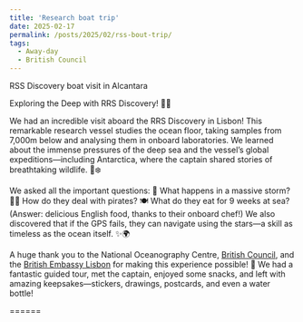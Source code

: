 ```yaml
---
title: 'Research boat trip'
date: 2025-02-17
permalink: /posts/2025/02/rss-bout-trip/
tags:
  - Away-day
  - British Council
---
```


RSS Discovery boat visit in Alcantara

Exploring the Deep with RRS Discovery! 🌊🔬

We had an incredible visit aboard the RRS Discovery in Lisbon! This remarkable research vessel studies the ocean floor, taking samples from 7,000m below and analysing them in onboard laboratories. We learned about the immense pressures of the deep sea and the vessel’s global expeditions—including Antarctica, where the captain shared stories of breathtaking wildlife. 🐧❄️

We asked all the important questions:
🌊 What happens in a massive storm?
🏴‍☠️ How do they deal with pirates?
🍽️ What do they eat for 9 weeks at sea? (Answer: delicious English food, thanks to their onboard chef!)
We also discovered that if the GPS fails, they can navigate using the stars—a skill as timeless as the ocean itself. ✨🌍

A huge thank you to the National Oceanography Centre, [British Council](https://www.britishcouncil.pt/), and the [British Embassy Lisbon](https://www.gov.uk/world/organisations/british-embassy-lisbon/office/british-embassy-lisbon) for making this experience possible! 🙌 We had a fantastic guided tour, met the captain, enjoyed some snacks, and left with amazing keepsakes—stickers, drawings, postcards, and even a water bottle!

======
